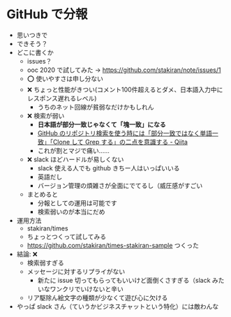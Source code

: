 # GitHub で分報
- 思いつきで
- できそう？
- どこに書くか
  - issues？
  - ooc 2020 で試してみた → https://github.com/stakiran/note/issues/1
  - :o: 使いやすさは申し分ない
  - :x: ちょっと性能がきつい(コメント100件超えるとダメ、日本語入力中にレスポンス遅れるレベル)
    - うちのネット回線が貧弱なだけかもしれん
  - :x: 検索が弱い
    - **日本語が部分一致じゃなくて「塊一致」になる**
    - [GitHub のリポジトリ検索を使う時には「部分一致ではなく単語一致」「Clone して Grep する」の二点を意識する - Qiita](https://qiita.com/sta/items/1023ef3cf1cec7b56689)
    - これが割とマジで痛い……
  - :x: slack ほどハードルが易しくない
    - slack 使える人でも github きちー人はいっぱいいる
    - 英語だし
    - バージョン管理の煩雑さが全面にでてるし（威圧感がすごい
  - まとめると
    - 分報としての運用は可能です
    - 検索弱いのが本当にだめ
- 運用方法
  - stakiran/times
  - ちょっとつくって試してみる
  - https://github.com/stakiran/times-stakiran-sample つくった
- 結論: :x:
  - 検索弱すぎる
  - メッセージに対するリプライがない
    - 新たに issue 切ってもらってもいいけど面倒くさすぎる（slack みたいなワンクリでいけないと辛い
  - リア駆除ん絵文字の種類が少なくて遊び心に欠ける
- やっぱ slack さん（ていうかビジネスチャットという特化）には敵わんな
